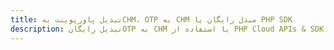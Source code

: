 ---title: تبدیل پاورپوینت بهCHM، OTP به CHM مبدل رایگان یا PHP SDKdescription: تبدیل رایگانOTP به CHM با استفاده از PHP Cloud APIs & SDK. همچنین اسناد Microsoft PowerPoint را در Cloud ایجاد، ویرایش و رندر کنید.---
